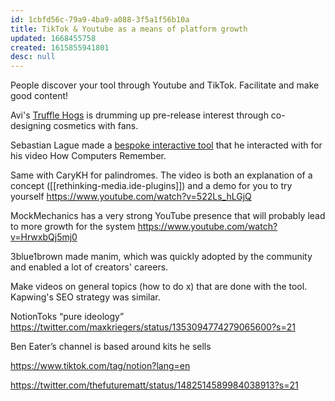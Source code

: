 ```yaml
---
id: 1cbfd56c-79a9-4ba9-a088-3f5a1f56b10a
title: TikTok & Youtube as a means of platform growth
updated: 1668455758
created: 1615855941801
desc: null
---
```


People discover your tool through Youtube and TikTok. Facilitate and make good content!

Avi's [Truffle Hogs](https://www.tiktok.com/@trufflehogs) is drumming up pre-release interest through co-designing cosmetics with fans.

Sebastian Lague made a [bespoke interactive tool](https://sebastian.itch.io/digital-logic-sim) that he interacted with for his video How Computers Remember.

Same with CaryKH for palindromes. The video is both an explanation of a concept ([[rethinking-media.ide-plugins]]) and a demo for you to try yourself https://www.youtube.com/watch?v=522Ls_hLGjQ

MockMechanics has a very strong YouTube presence that will probably lead to more growth for the system https://www.youtube.com/watch?v=HrwxbQj5mj0

3blue1brown made manim, which was quickly adopted by the community and enabled a lot of creators' careers.

Make videos on general topics (how to do x) that are done with the tool. Kapwing's SEO strategy was similar.

NotionToks “pure ideology” https://twitter.com/maxkriegers/status/1353094774279065600?s=21

Ben Eater’s channel is based around kits he sells

https://www.tiktok.com/tag/notion?lang=en

https://twitter.com/thefuturematt/status/1482514589984038913?s=21
